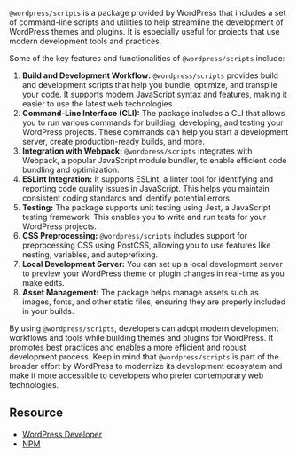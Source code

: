 `@wordpress/scripts` is a package provided by WordPress that includes a set of command-line scripts and utilities to help streamline the development of WordPress themes and plugins. It is especially useful for projects that use modern development tools and practices.

Some of the key features and functionalities of `@wordpress/scripts` include:
1. **Build and Development Workflow:** `@wordpress/scripts` provides build and development scripts that help you bundle, optimize, and transpile your code. It supports modern JavaScript syntax and features, making it easier to use the latest web technologies.
2. **Command-Line Interface (CLI):** The package includes a CLI that allows you to run various commands for building, developing, and testing your WordPress projects. These commands can help you start a development server, create production-ready builds, and more.
3. **Integration with Webpack:** `@wordpress/scripts` integrates with Webpack, a popular JavaScript module bundler, to enable efficient code bundling and optimization.
4. **ESLint Integration:** It supports ESLint, a linter tool for identifying and reporting code quality issues in JavaScript. This helps you maintain consistent coding standards and identify potential errors.
5. **Testing:** The package supports unit testing using Jest, a JavaScript testing framework. This enables you to write and run tests for your WordPress projects.
6. **CSS Preprocessing:** `@wordpress/scripts` includes support for preprocessing CSS using PostCSS, allowing you to use features like nesting, variables, and autoprefixing.
7. **Local Development Server:** You can set up a local development server to preview your WordPress theme or plugin changes in real-time as you make edits.
8. **Asset Management:** The package helps manage assets such as images, fonts, and other static files, ensuring they are properly included in your builds.

By using `@wordpress/scripts`, developers can adopt modern development workflows and tools while building themes and plugins for WordPress. It promotes best practices and enables a more efficient and robust development process. Keep in mind that `@wordpress/scripts` is part of the broader effort by WordPress to modernize its development ecosystem and make it more accessible to developers who prefer contemporary web technologies.

## Resource
- [WordPress Developer](https://developer.wordpress.org/block-editor/reference-guides/packages/packages-scripts/)
- [NPM](https://www.npmjs.com/package/@wordpress/scripts)